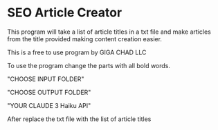 # SEO Article Creator

This program will take a list of article titles in a txt file and make articles from the title provided making content creation easier.

This is a free to use program by GIGA CHAD LLC

To use the program change the parts with all bold words.

"CHOOSE INPUT FOLDER"

"CHOOSE OUTPUT FOLDER"

"YOUR CLAUDE 3 Haiku API"

After replace the txt file with the list of article titles
